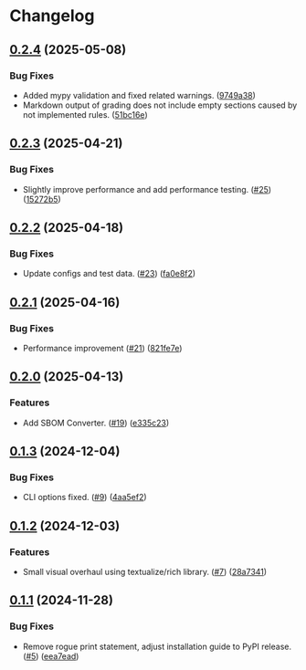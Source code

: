 # Changelog

## [0.2.4](https://github.com/BorekZnovustvoritel/SBOM-Grader/compare/v0.2.3...v0.2.4) (2025-05-08)


### Bug Fixes

* Added mypy validation and fixed related warnings. ([9749a38](https://github.com/BorekZnovustvoritel/SBOM-Grader/commit/9749a381dc9ca8b52dd4b60b27da26c720624521))
* Markdown output of grading does not include empty sections caused by not implemented rules. ([51bc16e](https://github.com/BorekZnovustvoritel/SBOM-Grader/commit/51bc16e3e508fe0a393bc8a80bf3247e920c041b))

## [0.2.3](https://github.com/BorekZnovustvoritel/SBOM-Grader/compare/v0.2.2...v0.2.3) (2025-04-21)


### Bug Fixes

* Slightly improve performance and add performance testing. ([#25](https://github.com/BorekZnovustvoritel/SBOM-Grader/issues/25)) ([15272b5](https://github.com/BorekZnovustvoritel/SBOM-Grader/commit/15272b53a4b0aac1ec7eba1d1f01024debd77092))

## [0.2.2](https://github.com/BorekZnovustvoritel/SBOM-Grader/compare/v0.2.1...v0.2.2) (2025-04-18)


### Bug Fixes

* Update configs and test data. ([#23](https://github.com/BorekZnovustvoritel/SBOM-Grader/issues/23)) ([fa0e8f2](https://github.com/BorekZnovustvoritel/SBOM-Grader/commit/fa0e8f2f3b86c8db3388a54aec42c7424fb2544e))

## [0.2.1](https://github.com/BorekZnovustvoritel/SBOM-Grader/compare/v0.2.0...v0.2.1) (2025-04-16)


### Bug Fixes

* Performance improvement  ([#21](https://github.com/BorekZnovustvoritel/SBOM-Grader/issues/21)) ([821fe7e](https://github.com/BorekZnovustvoritel/SBOM-Grader/commit/821fe7ea0c86134fa2301748bda53b81bdcd1abe))

## [0.2.0](https://github.com/BorekZnovustvoritel/SBOM-Grader/compare/v0.1.3...v0.2.0) (2025-04-13)


### Features

* Add SBOM Converter. ([#19](https://github.com/BorekZnovustvoritel/SBOM-Grader/issues/19)) ([e335c23](https://github.com/BorekZnovustvoritel/SBOM-Grader/commit/e335c23e6ffa5e4cee6d72c63effc11c6b8f0273))

## [0.1.3](https://github.com/BorekZnovustvoritel/SBOM-Grader/compare/v0.1.2...v0.1.3) (2024-12-04)


### Bug Fixes

* CLI options fixed. ([#9](https://github.com/BorekZnovustvoritel/SBOM-Grader/issues/9)) ([4aa5ef2](https://github.com/BorekZnovustvoritel/SBOM-Grader/commit/4aa5ef26584119a0e5aff4c108f44eb6cea6f61a))

## [0.1.2](https://github.com/BorekZnovustvoritel/SBOM-Grader/compare/v0.1.1...v0.1.2) (2024-12-03)


### Features

* Small visual overhaul using textualize/rich library. ([#7](https://github.com/BorekZnovustvoritel/SBOM-Grader/issues/7)) ([28a7341](https://github.com/BorekZnovustvoritel/SBOM-Grader/commit/28a73411ef0a4cf572ed61446e1c4a7d9e8e00b9))

## [0.1.1](https://github.com/BorekZnovustvoritel/SBOM-Grader/compare/v0.1.0...v0.1.1) (2024-11-28)


### Bug Fixes

* Remove rogue print statement, adjust installation guide to PyPI release. ([#5](https://github.com/BorekZnovustvoritel/SBOM-Grader/issues/5)) ([eea7ead](https://github.com/BorekZnovustvoritel/SBOM-Grader/commit/eea7eade09f3b687c6348c6cd9b2affb47ad8c10))
